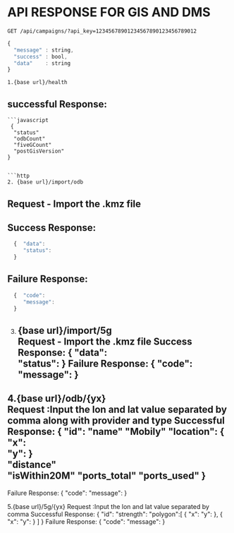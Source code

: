 # API RESPONSE FOR GIS AND DMS
```http
GET /api/campaigns/?api_key=12345678901234567890123456789012
```


```javascript
{
  "message" : string,
  "success" : bool,
  "data"    : string
}
```

```http
1.{base url}/health
```
 ## successful Response:
    
    ```javascript
     {
      "status"
      "odbCount"
      "fiveGCount"
      "postGisVersion"
    }
   ```
   
```http    
2. {base url}/import/odb
```
   ## Request - Import the .kmz file
   ## Success Response:
   
   ```javascript
     {  "data":   
        "status": 
     }
   ```
      
     
   ## Failure Response:
    
   ```javascript
     {  "code": 
        "message": 
     }
   ```

3. {base url}/import/5g   
     Request - Import the .kmz file
    Success Response:
     {  "data":   
        "status": 
     }
     Failure Response:
     {  "code": 
        "message": 
     }
     --------
4.{base url}/odb/{yx}   
    Request :Input the lon and lat value separated by comma along with provider and type 
    Successful Response:
    {  "id": 
  "name"
  "Mobily"
  "location": {   
  "x":     
  "y": 
      }  
 "distance"  
 "isWithin20M" 
 "ports_total" 
 "ports_used"
 }
 ------
 Failure Response:
     {  "code": 
        "message": 
     } 
     
 5.{base url}/5g/{yx}
  Request :Input the lon and lat value separated by comma 
  Successful Response:
   {
  "id":
"strength":
"polygon":[
   {
    "x":
    "y":
   },
   {
    "x":
    "y":
    } 
  ]
  } 
 Failure Response:
     {  "code": 
        "message": 
     } 
  
